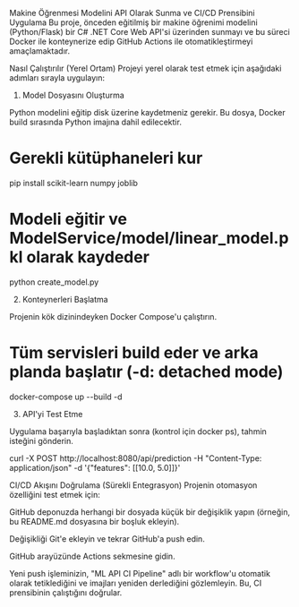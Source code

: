Makine Öğrenmesi Modelini API Olarak Sunma ve CI/CD Prensibini Uygulama
Bu proje, önceden eğitilmiş bir makine öğrenimi modelini (Python/Flask) bir C# .NET Core Web API'si üzerinden sunmayı ve bu süreci Docker ile konteynerize edip GitHub Actions ile otomatikleştirmeyi amaçlamaktadır.

Nasıl Çalıştırılır (Yerel Ortam)
Projeyi yerel olarak test etmek için aşağıdaki adımları sırayla uygulayın:

1. Model Dosyasını Oluşturma

Python modelini eğitip disk üzerine kaydetmeniz gerekir. Bu dosya, Docker build sırasında Python imajına dahil edilecektir.

# Gerekli kütüphaneleri kur
pip install scikit-learn numpy joblib

# Modeli eğitir ve ModelService/model/linear_model.pkl olarak kaydeder
python create_model.py



2. Konteynerleri Başlatma

Projenin kök dizinindeyken Docker Compose'u çalıştırın.

# Tüm servisleri build eder ve arka planda başlatır (-d: detached mode)
docker-compose up --build -d



3. API'yi Test Etme

Uygulama başarıyla başladıktan sonra (kontrol için docker ps), tahmin isteğini gönderin.

curl -X POST http://localhost:8080/api/prediction -H "Content-Type: application/json" -d '{"features": [[10.0, 5.0]]}'



CI/CD Akışını Doğrulama (Sürekli Entegrasyon)
Projenin otomasyon özelliğini test etmek için:

GitHub deponuzda herhangi bir dosyada küçük bir değişiklik yapın (örneğin, bu README.md dosyasına bir boşluk ekleyin).

Değişikliği Git'e ekleyin ve tekrar GitHub'a push edin.

GitHub arayüzünde Actions sekmesine gidin.

Yeni push işleminizin, "ML API CI Pipeline" adlı bir workflow'u otomatik olarak tetiklediğini ve imajları yeniden derlediğini gözlemleyin. Bu, CI prensibinin çalıştığını doğrular.
